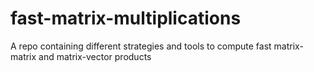 # fast-matrix-multiplications
A repo containing different strategies and tools to compute fast matrix-matrix and matrix-vector products
